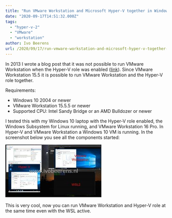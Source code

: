 ```yaml
---
title: "Run VMware Workstation and Microsoft Hyper-V together in Windows 10"
date: "2020-09-17T14:51:32.000Z"
tags: 
  - "hyper-v-2"
  - "VMware"
  - "workstation"
author: Ivo Beerens
url: /2020/09/17/run-vmware-workstation-and-microsoft-hyper-v-together-on-windows-10/
---
```


In 2013 I wrote a blog post that it was not possible to run VMware Workstation when the Hyper-V role was enabled ([link](https://www.ivobeerens.nl/2013/12/16/running-hyper-v-and-vmware-workstation-on-windows-8-x/)). Since VMware Workstation 15.5 it is possible to run VMware Workstation and the Hyper-V role together.

Requirements:
- Windows 10 2004 or newer
- VMware Workstation 15.5.5 or newer
- Supported CPU: Intel Sandy Bridge or an AMD Bulldozer or newer

I tested this with my Windows 10 laptop with the Hyper-V role enabled, the Windows Subsystem for Linux running, and VMware Workstation 16 Pro. In Hyper-V and VMware Workstation a Windows 10 VM is running. In the screenshot below you see all the components started:

[![](images/1-300x164.jpg)](images/1-scaled.jpg)

This is very cool, now you can run VMware Workstation and Hyper-V role at the same time even with the WSL active.